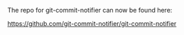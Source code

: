 The repo for git-commit-notifier can now be found here:

https://github.com/git-commit-notifier/git-commit-notifier
